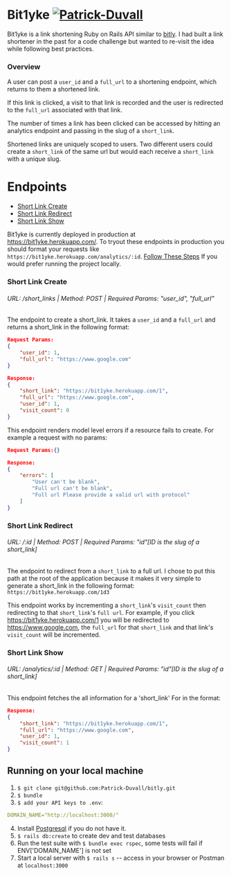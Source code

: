 # Bit1yke [![Patrick-Duvall](https://circleci.com/gh/Patrick-Duvall/bit1yke.svg?style=svg)](https://app.circleci.com/pipelines/github/Patrick-Duvall/bit1yke)

Bit1yke is a link shortening Ruby on Rails API similar to [bitly](https://bitly.com/). I had built a link shortener in the past for a code challenge but wanted to re-visit the idea while following best practices.
### Overview

A user can post a `user_id` and a `full_url` to a shortening endpoint, which returns to them a shortened link.

If this link is clicked, a visit to that link is recorded and the user is redirected to the `full_url` associated with that link.

The number of times a link has been clicked can be accessed by hitting an analytics endpoint and passing in the slug of a `short_link`.

Shortened links are uniquely scoped to users. Two different users could create a `short_link` of the same url but would each receive a `short_link` with a unique slug.

# Endpoints
- [Short Link Create](#short-link-create)
- [Short Link Redirect](#short-link-redirect)
- [Short Link Show](#short-link-show)

Bit1yke is currently deployed in production at https://bit1yke.herokuapp.com/. To tryout these endpoints in production you should format your requests like `https://bit1yke.herokuapp.com/analytics/:id`. [Follow These Steps](#running-on-your-local-machine) If you would prefer running the project locally.

### Short Link Create 
###### URL: /short_links | Method: POST | Required Params: "user_id", "full_url"
The endpoint to create a short_link. It takes a `user_id` and a `full_url` and returns a short_link in the following format:
```json
Request Params:
{
    "user_id": 1,
    "full_url": "https://www.google.com"
}

Response:
{
    "short_link": "https://bit1yke.herokuapp.com/1",
    "full_url": "https://www.google.com",
    "user_id": 1,
    "visit_count": 0
}
```
This endpoint renders model level errors if a resource fails to create. For example a request with no params:
```json
Request Params:{}

Response:
{
    "errors": [
        "User can't be blank",
        "Full url can't be blank",
        "Full url Please provide a valid url with protocol"
    ]
}
```

### Short Link Redirect
###### URL: /:id | Method: POST | Required Params: "id"[ID is the slug of a short_link]

The endpoint to redirect from a `short_link` to a full url. I chose to put this path at the root of the application because it makes it very simple to generate a short_link in the following format: `https://bit1yke.herokuapp.com/1d3`

This endpoint works by incrementing a `short_link`'s `visit_count` then redirecting to that `short_link`'s `full url`. For example, if you click https://bit1yke.herokuapp.com/1 you will be redirected to https://www.google.com, the `full_url` for that `short_link` and that link's `visit_count` will be incremented.


### Short Link Show
###### URL: /analytics/:id | Method: GET | Required Params: "id"[ID is the slug of a short_link]
This endpoint fetches the all information for a 'short_link' For in the format:
```json
Response: 
{
    "short_link": "https://bit1yke.herokuapp.com/1",
    "full_url": "https://www.google.com",
    "user_id": 1,
    "visit_count": 1
}
```

## Running on your local machine
1. `$ git clone git@github.com:Patrick-Duvall/bitly.git`
2. `$ bundle`
3. `$ add your API keys to .env`: 
```yml
DOMAIN_NAME="http://localhost:3000/"
```
4. Install [Postgresql](https://www.postgresql.org/) if you do not have it.
5. `$ rails db:create`  to create dev and test databases
6. Run the test suite with `$ bundle exec rspec`, some tests will fail if ENV['DOMAIN_NAME'] is not set
7. Start a local server with `$ rails s` -- access in your browser or Postman at `localhost:3000`
